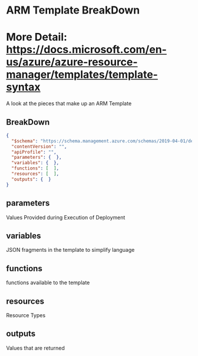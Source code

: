 # ARM Template BreakDown
# More Detail: https://docs.microsoft.com/en-us/azure/azure-resource-manager/templates/template-syntax
A look at the pieces that make up an ARM Template  

## BreakDown  
```json
{
  "$schema": "https://schema.management.azure.com/schemas/2019-04-01/deploymentTemplate.json#",
  "contentVersion": "",
  "apiProfile": "",
  "parameters": {  },
  "variables": {  },
  "functions": [  ],
  "resources": [  ],
  "outputs": {  }
}
```  

## parameters
Values Provided during Execution of Deployment  
## variables
JSON fragments in the template to simplify language  
## functions  
functions available to the template  
## resources
Resource Types
## outputs  
Values that are returned

